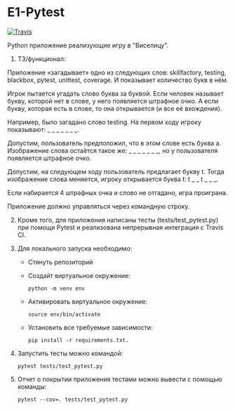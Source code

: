 # E1-Pytest

[![Travis][build-badge]][build]

[build-badge]: https://travis-ci.org/AlenaPliusnina/E1-Pytest.svg?branch=main

[build]: https://travis-ci.com/AlenaPliusnina/E1-Pytest

Python приложение реализующие игру в "Виселицу".

1. ТЗ/функционал:

Приложение «загадывает» одно из следующих слов: skillfactory, testing, blackbox, pytest, unittest, coverage. И показывает количество букв в нём.

Игрок пытается угадать слово буква за буквой. Если человек называет букву, которой нет в слове, у него появляется штрафное очко. А если букву, которая есть в слове, то она открывается (и все её вхождения).

Например, было загадано слово testing. На первом ходу игроку показывают: _ _ _ _ _ _ _.

Допустим, пользователь предположил, что в этом слове есть буква a. Изображение слова остаётся такое же: _ _ _ _ _ _ _, но у пользователя появляется штрафное очко.

Допустим, на следующем ходу пользователь предлагает букву t. Тогда изображение слова меняется, игроку открывается буква t: t _ _ t _ _ _.

Если набирается 4 штрафных очка и слово не отгадано, игра проиграна.

Приложение должно управляться через командную строку.

2. Кроме того, для приложения написаны тесты (tests/test_pytest.py) при помощи Pytest и реализована непрерывная интеграция с Travis CI.

3. Для локального запуска необходимо:

    - Стянуть репозиторий 
    
    - Создайт виртуальное окружение:

          python -m venv env
        
    - Активировать виртуальное окружение:

          source env/bin/activate
        
    - Установить все требуемые зависимости:
    
          pip install -r requirements.txt.
        
4. Запустить тесты можно командой: 

       pytest tests/test_pytest.py

5. Отчет о покрытии приложения тестами можно вывести с помощью команды: 

       pytest --cov=. tests/test_pytest.py
